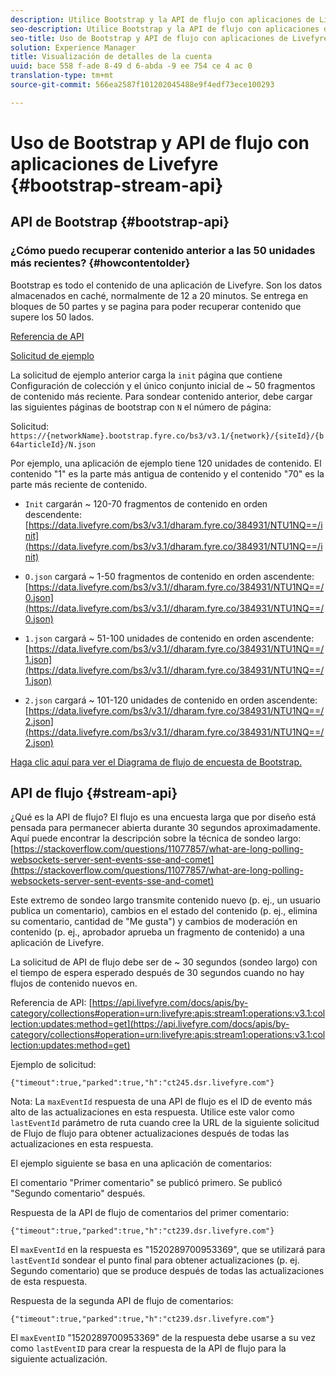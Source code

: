 ```yaml
---
description: Utilice Bootstrap y la API de flujo con aplicaciones de Livefyre.
seo-description: Utilice Bootstrap y la API de flujo con aplicaciones de Livefyre.
seo-title: Uso de Bootstrap y API de flujo con aplicaciones de Livefyre
solution: Experience Manager
title: Visualización de detalles de la cuenta
uuid: bace 558 f-ade 8-49 d 6-abda -9 ee 754 ce 4 ac 0
translation-type: tm+mt
source-git-commit: 566ea2587f101202045488e9f4edf73ece100293

---
```



# Uso de Bootstrap y API de flujo con aplicaciones de Livefyre {#bootstrap-stream-api}

## API de Bootstrap {#bootstrap-api}

### ¿Cómo puedo recuperar contenido anterior a las 50 unidades más recientes? {#howcontentolder}

Bootstrap es todo el contenido de una aplicación de Livefyre. Son los datos almacenados en caché, normalmente de 12 a 20 minutos. Se entrega en bloques de 50 partes y se pagina para poder recuperar contenido que supere los 50 lados.

[Referencia de API](https://api.livefyre.com/docs/apis/by-category/collections#operation=urn:livefyre:apis:bootstrap:operations:bs3:v3.1:network:site:article:init:method=get)

[Solicitud de ejemplo](https://data.livefyre.com/bs3/v3.1/dharam.fyre.co/384931/NTU1NQ==/init)

La solicitud de ejemplo anterior carga la `init` página que contiene Configuración de colección y el único conjunto inicial de ~ 50 fragmentos de contenido más reciente. Para sondear contenido anterior, debe cargar las siguientes páginas de bootstrap con `N` el número de página:

Solicitud: `https://{networkName}.bootstrap.fyre.co/bs3/v3.1/{network}/{siteId}/{b64articleId}/N.json`

Por ejemplo, una aplicación de ejemplo tiene 120 unidades de contenido. El contenido "1" es la parte más antigua de contenido y el contenido "70" es la parte más reciente de contenido.

* `Init` cargarán ~ 120-70 fragmentos de contenido en orden descendente: [https://data.livefyre.com/bs3/v3.1/dharam.fyre.co/384931/NTU1NQ==/init](https://data.livefyre.com/bs3/v3.1/dharam.fyre.co/384931/NTU1NQ==/init)

* `O.json` cargará ~ 1-50 fragmentos de contenido en orden ascendente: [https://data.livefyre.com/bs3/v3.1//dharam.fyre.co/384931/NTU1NQ==/0.json](https://data.livefyre.com/bs3/v3.1//dharam.fyre.co/384931/NTU1NQ==/0.json)

* `1.json` cargará ~ 51-100 unidades de contenido en orden ascendente: [https://data.livefyre.com/bs3/v3.1//dharam.fyre.co/384931/NTU1NQ==/1.json](https://data.livefyre.com/bs3/v3.1//dharam.fyre.co/384931/NTU1NQ==/1.json)

* `2.json` cargará ~ 101-120 unidades de contenido en orden ascendente:[https://data.livefyre.com/bs3/v3.1//dharam.fyre.co/384931/NTU1NQ==/2.json](https://data.livefyre.com/bs3/v3.1//dharam.fyre.co/384931/NTU1NQ==/2.json)

[Haga clic aquí para ver el Diagrama de flujo de encuesta de Bootstrap.](https://marketing-resource-help.s3.amazonaws.com/resources/help/en_US/livefyre/bootstrap-poll-flowchart.pdf)

## API de flujo {#stream-api}

¿Qué es la API de flujo?
El flujo es una encuesta larga que por diseño está pensada para permanecer abierta durante 30 segundos aproximadamente. Aquí puede encontrar la descripción sobre la técnica de sondeo largo: [https://stackoverflow.com/questions/11077857/what-are-long-polling-websockets-server-sent-events-sse-and-comet](https://stackoverflow.com/questions/11077857/what-are-long-polling-websockets-server-sent-events-sse-and-comet)

Este extremo de sondeo largo transmite contenido nuevo (p. ej., un usuario publica un comentario), cambios en el estado del contenido (p. ej., elimina su comentario, cantidad de "Me gusta") y cambios de moderación en contenido (p. ej., aprobador aprueba un fragmento de contenido) a una aplicación de Livefyre.

La solicitud de API de flujo debe ser de ~ 30 segundos (sondeo largo) con el tiempo de espera esperado después de 30 segundos cuando no hay flujos de contenido nuevos en.

Referencia de API: [https://api.livefyre.com/docs/apis/by-category/collections#operation=urn:livefyre:apis:stream1:operations:v3.1:collection:updates:method=get](https://api.livefyre.com/docs/apis/by-category/collections#operation=urn:livefyre:apis:stream1:operations:v3.1:collection:updates:method=get)

Ejemplo de solicitud:

`{"timeout":true,"parked":true,"h":"ct245.dsr.livefyre.com"}`

Nota: La `maxEventId` respuesta de una API de flujo es el ID de evento más alto de las actualizaciones en esta respuesta. Utilice este valor como `lastEventId` parámetro de ruta cuando cree la URL de la siguiente solicitud de Flujo de flujo para obtener actualizaciones después de todas las actualizaciones en esta respuesta.

El ejemplo siguiente se basa en una aplicación de comentarios:

El comentario "Primer comentario" se publicó primero. Se publicó "Segundo comentario" después.

Respuesta de la API de flujo de comentarios del primer comentario:

`{"timeout":true,"parked":true,"h":"ct239.dsr.livefyre.com"}`

El `maxEventId` en la respuesta es "1520289700953369", que se utilizará para `lastEventId` sondear el punto final para obtener actualizaciones (p. ej. Segundo comentario) que se produce después de todas las actualizaciones de esta respuesta.

Respuesta de la segunda API de flujo de comentarios:

`{"timeout":true,"parked":true,"h":"ct239.dsr.livefyre.com"}`

El `maxEventID` "1520289700953369" de la respuesta debe usarse a su vez como `lastEventID` para crear la respuesta de la API de flujo para la siguiente actualización.